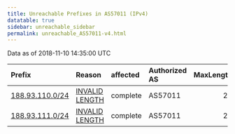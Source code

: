 ```yaml
---
title: Unreachable Prefixes in AS57011 (IPv4)
datatable: true
sidebar: unreachable_sidebar
permalink: unreachable_AS57011-v4.html
---
```


Data as of 2018-11-10 14:35:00 UTC


<div class="datatable-begin"></div>

| Prefix                                                   | Reason                                                                                                    | affected   | Authorized AS   |   MaxLength | Anchor                                         |   unreachable /24s |
|:---------------------------------------------------------|:----------------------------------------------------------------------------------------------------------|:-----------|:----------------|------------:|:-----------------------------------------------|-------------------:|
| [188.93.110.0/24](https://stat.ripe.net/188.93.110.0/24) | [INVALID LENGTH](https://rpki-validator.ripe.net/announcement-preview?asn=AS57011&prefix=188.93.110.0/24) | complete   | AS57011         |          23 | [RIPE](unreachable_RIPE_NCC_RPKI_Root-v4.html) |                  1 |
| [188.93.111.0/24](https://stat.ripe.net/188.93.111.0/24) | [INVALID LENGTH](https://rpki-validator.ripe.net/announcement-preview?asn=AS57011&prefix=188.93.111.0/24) | complete   | AS57011         |          23 | [RIPE](unreachable_RIPE_NCC_RPKI_Root-v4.html) |                  1 |

<div class="datatable-end"></div>
